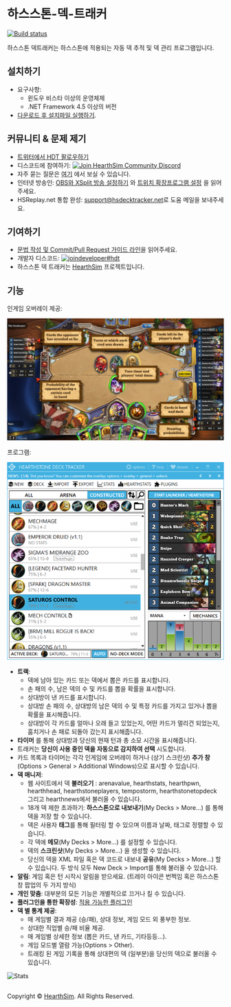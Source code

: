 # 하스스톤-덱-트래커
[![Build status](https://ci.appveyor.com/api/projects/status/3wow545sjaq9ybji/branch/master?svg=true)](https://ci.appveyor.com/project/azeier/hearthstone-deck-tracker/branch/master)

하스스톤 덱트래커는 하스스톤에 적용되는 자동 덱 추적 및 덱 관리 프로그램입니다.

## 설치하기
- 요구사항:
  - 윈도우 비스타 이상의 운영체제
  - .NET Framework 4.5 이상의 버전
- [다운로드 후 설치파일 실행하기](https://hsdecktracker.net/download/).

## 커뮤니티 & 문제 제기
- [트위터에서 HDT 팔로우하기](https://twitter.com/hsdecktracker)
- 디스코드에 참여하기: [![Join HearthSim Community Discord](https://discordapp.com/api/guilds/265636998700728321/widget.png)](https://discord.gg/hearthsim)
- 자주 묻는 질문은 [여기](https://github.com/HearthSim/Hearthstone-Deck-Tracker/wiki/FAQ) 에서 보실 수 있습니다.
- 인터넷 방송인: [OBS와 XSplit 방송 설정하기](https://github.com/HearthSim/Hearthstone-Deck-Tracker/wiki/Streaming-Instructions) 와 [트위치 확장프로그램 설정](https://hsdecktracker.net/twitch/setup/) 을 읽어주세요.
- HSReplay.net 통합 완성: <support@hsdecktracker.net>로 도움 메일을 보내주세요.

## 기여하기
- [문법 작성 및 Commit/Pull Request 가이드 라인](https://github.com/HearthSim/Hearthstone-Deck-Tracker/blob/master/CONTRIBUTING.md)을 읽어주세요.
- 개발자 디스코드: [![joindeveloper#hdt](https://discordapp.com/api/guilds/195326447118712832/widget.png)](https://discord.gg/hearthsim-devs)
- 하스스톤 덱 트래커는 [HearthSim](https://hearthsim.info) 프로젝트입니다.

## 기능
인게임 오버레이 제공:

![Overlay](https://github.com/HearthSim/Hearthstone-Deck-Tracker/raw/master/raw-assets/readme/overlay.png "Overlay")

프로그램: 

![Tracker](https://github.com/HearthSim/Hearthstone-Deck-Tracker/raw/master/raw-assets/readme/hdt-ui.png "HDT UI")

- **트랙**:
  - 덱에 남아 있는 카드 또는 덱에서 뽑은 카드를 표시합니다.
  - 손 패의 수, 남은 덱의 수 및 카드를 뽑을 확률을 표시합니다.
  - 상대방이 낸 카드를 표시합니다.
  - 상대방 손 패의 수, 상대방의 남은 덱의 수 및 특정 카드를 가지고 있거나 뽑을 확률을 표시해줍니다.
  - 상대방이 각 카드를 얼마나 오래 들고 있었는지, 어떤 카드가 멀리건 되었는지, 훔치거나 손 패로 되돌아 갔는지 표시해줍니다.  
- **타이머** 를 통해 상대방과 당신의 현재 턴과 총 소모 시간을 표시해줍니다.  
- 트래커는 **당신이 사용 중인 덱을 자동으로 감지하여 선택** 시도합니다.  
- 카드 목록과 타이머는 각각 인게임에 오버레이 하거나 (상기 스크린샷) **추가 창** (Options > General > Additional Windows)으로 표시할 수 있습니다.  
- **덱 매니저**:
  - 웹 사이트에서 덱 **불러오기** : arenavalue, hearthstats, hearthpwn, hearthhead, hearthstoneplayers, tempostorm, hearthstonetopdeck 그리고 hearthnews에서 불러올 수 있습니다.  
  - 18개 덱 제한 초과하기: **하스스톤으로 내보내기**(My Decks > More...) 를 통해 덱을 저장 할 수 있습니다.
  - 덱은 사용자 **태그**를 통해 필터링 할 수 있으며 이름과 날짜, 태그로 정렬할 수 있습니다.  
  - 각 덱에 **메모**(My Decks > More...) 를 설정할 수 있습니다.  
  - 덱의 **스크린샷**(My Decks > More...) 을 생성할 수 있습니다.
  - 당신의 덱을 XML 파일 혹은 덱 코드로 내보내 **공유**(My Decks > More...) 할 수 있습니다. 두 방식 모두 New Deck > Import를 통해 불러올 수 있습니다.  
- **알림**: 게임 혹은 턴 시작시 알림을 받으세요. (트레이 아이콘 번쩍임 혹은 하스스톤 창 팝업의 두 가지 방식)  
- **개인 맞춤**: 대부분의 모든 기능은 개별적으로 끄거나 킬 수 있습니다.
- **플러그인을 통한 확장성**: [적용 가능한 플러그인](https://github.com/HearthSim/Hearthstone-Deck-Tracker/wiki/Available-Plugins)
- **덱 별 통계 제공**:
  - 매 게임별 결과 제공 (승/패), 상대 정보, 게임 모드 외 풍부한 정보.
  - 상대한 직업별 승/패 비율 제공.
  - 매 게임별 상세한 정보 (뽑은 카드, 낸 카드, 기타등등...).
  - 게임 모드별 열람 가능(Options > Other).  
  - 트래킹 된 게임 기록을 통해 상대편의 덱 (일부분)을 당신의 덱으로 불러올 수 있습니다.

![Stats](https://i.imgur.com/Wke3Cuw.png "Deck stats")


## 

Copyright © [HearthSim](https://hearthsim.net). All Rights Reserved.
